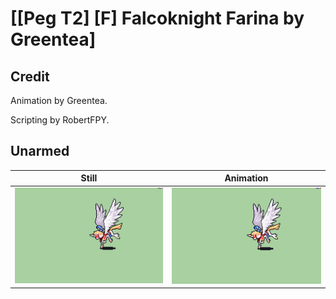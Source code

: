 # [\[Peg T2\] \[F\] Falcoknight Farina by Greentea]

## Credit

Animation by Greentea.

Scripting by RobertFPY.
	
## Unarmed

| Still | Animation |
| :---: | :-------: |
| ![Unarmed still](./Unarmed_000.png) | ![Unarmed animation](./Unarmed.gif) |
